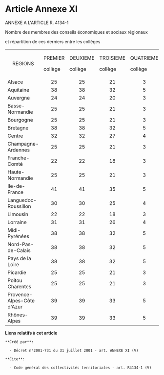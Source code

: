 # Article Annexe XI

ANNEXE A L'ARTICLE R. 4134-1

Nombre des membres des conseils économiques et sociaux régionaux 

et répartition de ces derniers entre les collèges 

<table>
    <tbody>
      <tr>
        <td align="center">REGIONS </td>
        <td>

PREMIER 

collège 

</td>
        <td>

DEUXIEME 

collège 

</td>
        <td>

TROISIEME 

collège 

</td>
        <td>

QUATRIEME 

collège 

</td>
        <td>TOTAL 

</td>
      </tr>
      <tr>
        <td>Alsace 

</td>
        <td align="center">25 

</td>
        <td align="center">25 

</td>
        <td align="center">21 

</td>
        <td align="center">3 

</td>
        <td align="center">74 

</td>
      </tr>
      <tr>
        <td>Aquitaine </td>
        <td align="center">38 

</td>
        <td align="center">38 

</td>
        <td align="center">32 

</td>
        <td align="center">5 

</td>
        <td align="center">113 

</td>
      </tr>
      <tr>
        <td>Auvergne 

</td>
        <td align="center">24 

</td>
        <td align="center">24 

</td>
        <td align="center">20 

</td>
        <td align="center">3 

</td>
        <td align="center">71 

</td>
      </tr>
      <tr>
        <td>Basse-Normandie 

</td>
        <td align="center">25 

</td>
        <td align="center">25 

</td>
        <td align="center">21 

</td>
        <td align="center">3 

</td>
        <td align="center">74 

</td>
      </tr>
      <tr>
        <td>Bourgogne 

</td>
        <td align="center">25 

</td>
        <td align="center">25 

</td>
        <td align="center">21 

</td>
        <td align="center">3 

</td>
        <td align="center">74 

</td>
      </tr>
      <tr>
        <td>Bretagne 

</td>
        <td align="center">38 

</td>
        <td align="center">38 

</td>
        <td align="center">32 

</td>
        <td align="center">5 

</td>
        <td align="center">113 

</td>
      </tr>
      <tr>
        <td>Centre 

</td>
        <td align="center">32 

</td>
        <td align="center">32 

</td>
        <td align="center">27 

</td>
        <td align="center">4 

</td>
        <td align="center">95 

</td>
      </tr>
      <tr>
        <td>Champagne-Ardennes 

</td>
        <td align="center">25 

</td>
        <td align="center">25 

</td>
        <td align="center">21 

</td>
        <td align="center">3 

</td>
        <td align="center">74 

</td>
      </tr>
      <tr>
        <td>Franche-Comté 

</td>
        <td align="center">22 

</td>
        <td align="center">22 

</td>
        <td align="center">18 

</td>
        <td align="center">3 </td>
        <td align="center">65 

</td>
      </tr>
      <tr>
        <td>Haute-Normandie 

</td>
        <td align="center">25 

</td>
        <td align="center">25 

</td>
        <td align="center">21 

</td>
        <td align="center">3 

</td>
        <td align="center">74 

</td>
      </tr>
      <tr>
        <td>Ile-de-France 

</td>
        <td align="center">41 

</td>
        <td align="center">41 

</td>
        <td align="center">35 

</td>
        <td align="center">5 

</td>
        <td align="center">122 

</td>
      </tr>
      <tr>
        <td>Languedoc-Roussillon 

</td>
        <td align="center">30 

</td>
        <td align="center">30 

</td>
        <td align="center">25 

</td>
        <td align="center">4 

</td>
        <td align="center">89 

</td>
      </tr>
      <tr>
        <td>Limousin 

</td>
        <td align="center">22 

</td>
        <td align="center">22 

</td>
        <td align="center">18 

</td>
        <td align="center">3 

</td>
        <td align="center">65 

</td>
      </tr>
      <tr>
        <td>Lorraine 

</td>
        <td align="center">31 

</td>
        <td align="center">31 

</td>
        <td align="center">26 

</td>
        <td align="center">4 

</td>
        <td align="center">92 

</td>
      </tr>
      <tr>
        <td>Midi-Pyrénées 

</td>
        <td align="center">38 

</td>
        <td align="center">38 

</td>
        <td align="center">32 

</td>
        <td align="center">5 

</td>
        <td align="center">113 

</td>
      </tr>
      <tr>
        <td>Nord-Pas-de-Calais </td>
        <td align="center">38 

</td>
        <td align="center">38 

</td>
        <td align="center">32 

</td>
        <td align="center">5 

</td>
        <td align="center">113 

</td>
      </tr>
      <tr>
        <td>Pays de la Loire 

</td>
        <td align="center">38 

</td>
        <td align="center">38 

</td>
        <td align="center">32 

</td>
        <td align="center">5 

</td>
        <td align="center">113 

</td>
      </tr>
      <tr>
        <td>Picardie 

</td>
        <td align="center">25 

</td>
        <td align="center">25 

</td>
        <td align="center">21 

</td>
        <td align="center">3 

</td>
        <td align="center">74 

</td>
      </tr>
      <tr>
        <td>Poitou Charentes </td>
        <td align="center">25 

</td>
        <td align="center">25 

</td>
        <td align="center">21 

</td>
        <td align="center">3 

</td>
        <td align="center">74 

</td>
      </tr>
      <tr>
        <td>Provence-Alpes-Côte d'Azur 

</td>
        <td align="center">39 

</td>
        <td align="center">39 

</td>
        <td align="center">33 

</td>
        <td align="center">5 

</td>
        <td align="center">116 

</td>
      </tr>
      <tr>
        <td>Rhônes-Alpes 

</td>
        <td align="center">39 

</td>
        <td align="center">39 

</td>
        <td align="center">33 

</td>
        <td align="center">5 

</td>
        <td align="center">116

</td>
      </tr>
    </tbody>
  </table>

**Liens relatifs à cet article**

	**Créé par**:

	  - Décret n°2001-731 du 31 juillet 2001 - art. ANNEXE XI (V)

	**Cite**:

	  - Code général des collectivités territoriales - art. R4134-1 (V)
